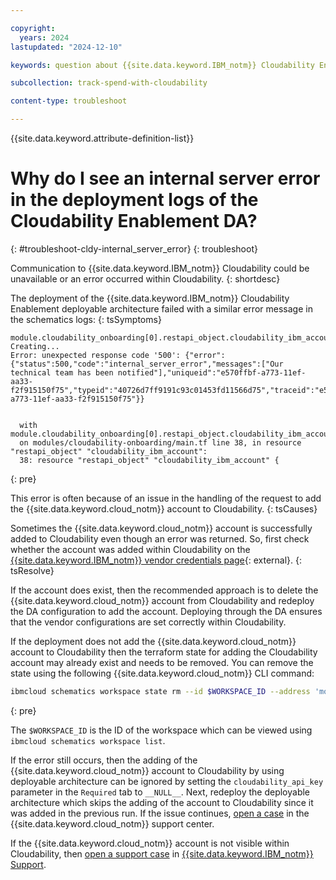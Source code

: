 ```yaml
---

copyright:
  years: 2024
lastupdated: "2024-12-10"

keywords: question about {{site.data.keyword.IBM_notm}} Cloudability Enablement

subcollection: track-spend-with-cloudability

content-type: troubleshoot

---
```


{{site.data.keyword.attribute-definition-list}}

# Why do I see an internal server error in the deployment logs of the Cloudability Enablement DA?
{: #troubleshoot-cldy-internal_server_error}
{: troubleshoot}

Communication to {{site.data.keyword.IBM_notm}} Cloudability could be unavailable or an error occurred within Cloudability.
{: shortdesc}

The deployment of the {{site.data.keyword.IBM_notm}} Cloudability Enablement deployable architecture failed with a similar error message in the schematics logs:
{: tsSymptoms}

```log
module.cloudability_onboarding[0].restapi_object.cloudability_ibm_account: Creating...
Error: unexpected response code '500': {"error":{"status":500,"code":"internal_server_error","messages":["Our technical team has been notified"],"uniqueid":"e570ffbf-a773-11ef-aa33-f2f915150f75","typeid":"40726d7ff9191c93c01453fd11566d75","traceid":"e547fc0a-a773-11ef-aa33-f2f915150f75"}}


  with module.cloudability_onboarding[0].restapi_object.cloudability_ibm_account,
  on modules/cloudability-onboarding/main.tf line 38, in resource "restapi_object" "cloudability_ibm_account":
  38: resource "restapi_object" "cloudability_ibm_account" {
```
{: pre}


This error is often because of an issue in the handling of the request to add the {{site.data.keyword.cloud_notm}} account to Cloudability.
{: tsCauses}

Sometimes the {{site.data.keyword.cloud_notm}} account is successfully added to Cloudability even though an error was returned. So, first check whether the account was added within Cloudability on the [{{site.data.keyword.IBM_notm}} vendor credentials page](https://app.apptio.com/cloudability#/credentials/ibm){: external}.
{: tsResolve}

If the account does exist, then the recommended approach is to delete the {{site.data.keyword.cloud_notm}} account from Cloudability and redeploy the DA configuration to add the account. Deploying through the DA ensures that the vendor configurations  are set correctly within Cloudability.

If the deployment does not add the {{site.data.keyword.cloud_notm}} account to Cloudability then the terraform state for adding the Cloudability account may already exist and needs to be removed. You can remove the state using the following {{site.data.keyword.cloud_notm}} CLI command:

```bash
ibmcloud schematics workspace state rm --id $WORKSPACE_ID --address 'module.cloudability_onboarding[0].restapi_object.cloudability_ibm_account'
```
{: pre}

The `$WORKSPACE_ID` is the ID of the workspace which can be viewed using `ibmcloud schematics workspace list`.

If the error still occurs, then the adding of the {{site.data.keyword.cloud_notm}} account to Cloudability by using deployable architecture can be ignored by setting the `cloudability_api_key` parameter in the `Required` tab to `__NULL__`. Next, redeploy the deployable architecture which skips the adding of the account to Cloudability since it was added in the previous run. If the issue continues, [open a case](/docs/track-spend-with-cloudability?topic=track-spend-with-cloudability-help-and-support) in the {{site.data.keyword.cloud_notm}} support center.

If the {{site.data.keyword.cloud_notm}} account is not visible within Cloudability, then [open a support case](https://www.ibm.com/mysupport/s/createrecord/NewCase) in [{{site.data.keyword.IBM_notm}} Support](https://www.ibm.com/mysupport/s/).

